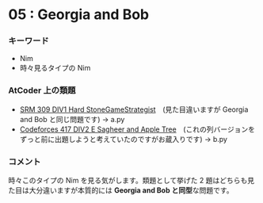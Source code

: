 # 05 : Georgia and Bob

### キーワード

- Nim
- 時々見るタイプの Nim

### AtCoder 上の類題

- [SRM 309 DIV1 Hard StoneGameStrategist](https://community.topcoder.com/stat?c=problem_statement&pm=6239&rd=9989)　(見た目違いますが Georgia and Bob と同じ問題です) -> a.py
- [Codeforces 417 DIV2 E Sagheer and Apple Tree](http://codeforces.com/contest/812/problem/E)　(これの列バージョンをずっと前に出題しようと考えていたのですがお蔵入りです) -> b.py

### コメント

時々このタイプの Nim を見る気がします。類題として挙げた 2 題はどちらも見た目は大分違いますが本質的には **Georgia and Bob と同型**な問題です。